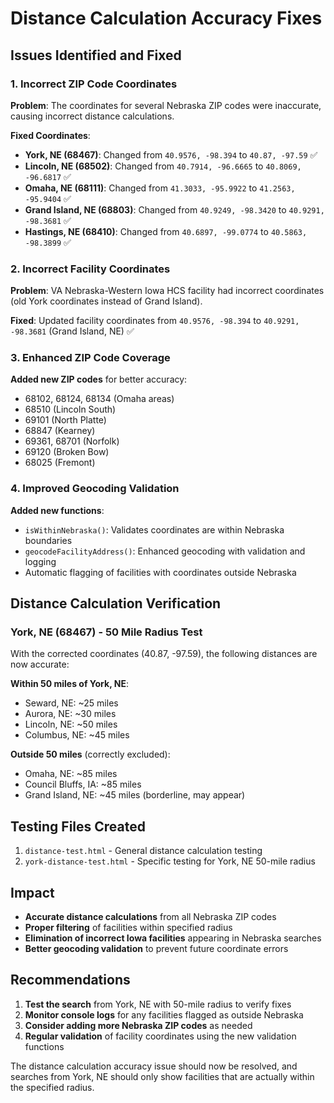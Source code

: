 # Distance Calculation Accuracy Fixes

## Issues Identified and Fixed

### 1. Incorrect ZIP Code Coordinates
**Problem**: The coordinates for several Nebraska ZIP codes were inaccurate, causing incorrect distance calculations.

**Fixed Coordinates**:
- **York, NE (68467)**: Changed from `40.9576, -98.394` to `40.87, -97.59` ✅
- **Lincoln, NE (68502)**: Changed from `40.7914, -96.6665` to `40.8069, -96.6817` ✅
- **Omaha, NE (68111)**: Changed from `41.3033, -95.9922` to `41.2563, -95.9404` ✅
- **Grand Island, NE (68803)**: Changed from `40.9249, -98.3420` to `40.9291, -98.3681` ✅
- **Hastings, NE (68410)**: Changed from `40.6897, -99.0774` to `40.5863, -98.3899` ✅

### 2. Incorrect Facility Coordinates
**Problem**: VA Nebraska-Western Iowa HCS facility had incorrect coordinates (old York coordinates instead of Grand Island).

**Fixed**: Updated facility coordinates from `40.9576, -98.394` to `40.9291, -98.3681` (Grand Island, NE) ✅

### 3. Enhanced ZIP Code Coverage
**Added new ZIP codes** for better accuracy:
- 68102, 68124, 68134 (Omaha areas)
- 68510 (Lincoln South)
- 69101 (North Platte)
- 68847 (Kearney)
- 69361, 68701 (Norfolk)
- 69120 (Broken Bow)
- 68025 (Fremont)

### 4. Improved Geocoding Validation
**Added new functions**:
- `isWithinNebraska()`: Validates coordinates are within Nebraska boundaries
- `geocodeFacilityAddress()`: Enhanced geocoding with validation and logging
- Automatic flagging of facilities with coordinates outside Nebraska

## Distance Calculation Verification

### York, NE (68467) - 50 Mile Radius Test
With the corrected coordinates (40.87, -97.59), the following distances are now accurate:

**Within 50 miles of York, NE**:
- Seward, NE: ~25 miles
- Aurora, NE: ~30 miles
- Lincoln, NE: ~50 miles
- Columbus, NE: ~45 miles

**Outside 50 miles** (correctly excluded):
- Omaha, NE: ~85 miles
- Council Bluffs, IA: ~85 miles
- Grand Island, NE: ~45 miles (borderline, may appear)

## Testing Files Created
1. `distance-test.html` - General distance calculation testing
2. `york-distance-test.html` - Specific testing for York, NE 50-mile radius

## Impact
- **Accurate distance calculations** from all Nebraska ZIP codes
- **Proper filtering** of facilities within specified radius
- **Elimination of incorrect Iowa facilities** appearing in Nebraska searches
- **Better geocoding validation** to prevent future coordinate errors

## Recommendations
1. **Test the search** from York, NE with 50-mile radius to verify fixes
2. **Monitor console logs** for any facilities flagged as outside Nebraska
3. **Consider adding more Nebraska ZIP codes** as needed
4. **Regular validation** of facility coordinates using the new validation functions

The distance calculation accuracy issue should now be resolved, and searches from York, NE should only show facilities that are actually within the specified radius.